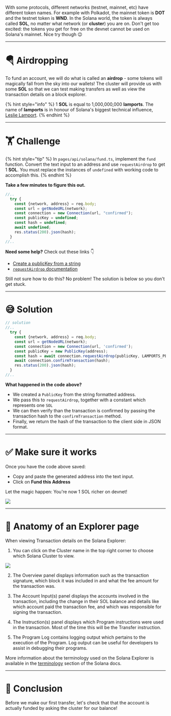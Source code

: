 With some protocols, different networks (testnet, mainnet, etc) have different token names. For example with Polkadot, the mainnet token is **DOT** and the testnet token is **WND**. In the Solana world, the token is always called **SOL**, no matter what network (or **cluster**) you are on. Don't get too excited: the tokens you get for free on the devnet cannot be used on Solana's mainnet. Nice try though 😉

---

# 🪂 Airdropping

To fund an account, we will do what is called an **airdrop** - some tokens will magically fall from the sky into our wallets! The cluster will provide us with some **SOL** so that we can test making transfers as well as view the transaction details on a block explorer.

{% hint style="info" %}
1 **SOL** is equal to 1,000,000,000 **lamports**. The name of **lamports** is in honour of Solana's biggest technical influence, [Leslie Lamport](https://en.wikipedia.org/wiki/Leslie_Lamport).
{% endhint %}

---

# 🏋️ Challenge

{% hint style="tip" %}
In `pages/api/solana/fund.ts`, implement the `fund` function. Convert the text input to an address and use `requestAirdrop` to get 1 **SOL**. You must replace the instances of `undefined` with working code to accomplish this.
{% endhint %}

**Take a few minutes to figure this out.**

```typescript
//..
  try {
    const {network, address} = req.body;
    const url = getNodeURL(network);
    const connection = new Connection(url, "confirmed");
    const publicKey = undefined;
    const hash = undefined;
    await undefined;
    res.status(200).json(hash);
  }
//..
```

**Need some help?** Check out these links 👇

- [Create a publicKey from a string](https://solana-labs.github.io/solana-web3.js/classes/PublicKey.html#constructor)
- [`requestAirdrop` documentation](https://solana-labs.github.io/solana-web3.js/classes/Connection.html#requestairdrop)

Still not sure how to do this? No problem! The solution is below so you don't get stuck.

---

# 😅 Solution

```typescript
// solution
//..
  try {
    const {network, address} = req.body;
    const url = getNodeURL(network);
    const connection = new Connection(url, 'confirmed');
    const publicKey = new PublicKey(address);
    const hash = await connection.requestAirdrop(publicKey, LAMPORTS_PER_SOL);
    await connection.confirmTransaction(hash);
    res.status(200).json(hash);
  }
//..
```

**What happened in the code above?**

- We created a `PublicKey` from the string formatted address.
- We pass this to `requestAirdrop`, together with a constant which represents one `SOL`
- We can then verify than the transaction is confirmed by passing the transaction hash to the `confirmTransaction` method.
- Finally, we return the hash of the transaction to the client side in JSON format.

---

# ✅ Make sure it works

Once you have the code above saved:

- Copy and paste the generated address into the text input.
- Click on **Fund this Address**

Let the magic happen: You're now 1 SOL richer on devnet!

![](https://raw.githubusercontent.com/figment-networks/learn-web3-dapp/main/markdown/__images__/solana/solana-fund.gif)

---

# 🧐 Anatomy of an Explorer page

When viewing Transaction details on the Solana Explorer:

1. You can click on the Cluster name in the top right corner to choose which Solana Cluster to view.

![](https://raw.githubusercontent.com/figment-networks/learn-web3-dapp/main/markdown/__images__/solana/solana-fund-account.png)

2. The Overview panel displays information such as the transaction signature, which block it was included in and what the fee amount for the transaction was.

3. The Account Input(s) panel displays the accounts involved in the transaction, including the change in their SOL balance and details like which account paid the transaction fee, and which was responsible for signing the transaction.

4. The Instruction(s) panel displays which Program instructions were used in the transaction. Most of the time this will be the Transfer instruction.

5. The Program Log contains logging output which pertains to the execution of the Program. Log output can be useful for developers to assist in debugging their programs.

More information about the terminology used on the Solana Explorer is available in the [terminology](https://docs.solana.com/terminology) section of the Solana docs.

---

# 🏁 Conclusion

Before we make our first transfer, let's check that that the account is actually funded by asking the cluster for our balance!
